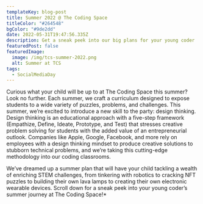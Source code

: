 ```yaml
---
templateKey: blog-post
title: Summer 2022 @ The Coding Space
titleColor: "#264548"
bgColor: "#9de2dd"
date: 2022-05-31T19:47:56.335Z
description: Get a sneak peek into our big plans for your young coder
featuredPost: false
featuredImage:
  image: /img/tcs-summer-2022.png
  alt: Summer at TCS
tags:
  - SocialMediaDay
---
```

Curious what your child will be up to at The Coding Space this summer? Look no further. Each summer, we craft a curriculum designed to expose students to a wide variety of puzzles, problems, and challenges. This summer, we’re excited to introduce a new skill to the party: design thinking. Design thinking is an educational approach with a five-step framework (Empathize, Define, Ideate, Prototype, and Test) that stresses creative problem solving for students with the added value of an entrepreneurial outlook. Companies like Apple, Google, Facebook, and more rely on employees with a design thinking mindset to produce creative solutions to stubborn technical problems, and we’re taking this cutting-edge methodology into our coding classrooms.

We’ve dreamed up a summer plan that will have your child tackling a wealth of enriching STEM challenges, from tinkering with robotics to cracking NFT puzzles to building their own lava lamps to creating their own electronic wearable devices. Scroll down for a sneak peek into your young coder’s summer journey at The Coding Space!*